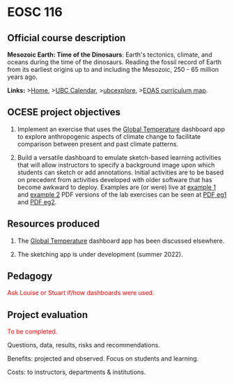 # EOSC 116

## Official course description

**Mesozoic Earth: Time of the Dinosaurs**: Earth's tectonics, climate, and oceans during the time of the dinosaurs. Reading the fossil record of Earth from its earliest origins up to and including the Mesozoic, 250 - 65 million years ago. 

**Links:**
\>[Home](https://www.eoas.ubc.ca/academics/courses/eosc116),
\>[UBC Calendar](https://courses.students.ubc.ca/cs/courseschedule?pname=subjarea&tname=subj-course&dept=EOSC&course=116),
\>[ubcexplore](https://ubcexplorer.io/course/EOSC/116),
\>[EOAS curriculum map](https://www.eoas.ubc.ca/~quest/eoas-only.html).

## OCESE project objectives

1. Implement an exercise that uses the [Global Temperature](dashboards.md) dashboard app to explore anthropogenic aspects of climate change to facilitate comparison between present and past climate patterns.

2. Build a versatile dashboard to emulate sketch-based learning activities that will allow instructors to specify a background image upon which students can sketch or add annotations. Initial activities are to be based on precedent from activities developed with older software that has become awkward to deploy. Examples are (or were) live at [example 1](https://www.eoas.ubc.ca/~quest/Lab3-sketch.html) and [example 2](https://www.eoas.ubc.ca/~quest/Lab1-2sketches.html) PDF versions of the lab exercises can be seen at [PDF eg1](https://github.com/eoas-ubc/eoas-ubc.github.io/blob/docs/pdffiles/Lab3-sketch.pdf) and [PDF eg2](https://github.com/eoas-ubc/eoas-ubc.github.io/blob/docs/pdffiles/Lab1-2sketches.pdf.pdf).

## Resources produced

1. The [Global Temperature](dashboards.md) dashboard app has been discussed elsewhere.

2. The sketching app is under development (summer 2022).

## Pedagogy

<span style="color:red">Ask Louise or Stuart if/how dashboards were used.</span>

## Project evaluation

<span style="color:red">To be completed.</span>

Questions, data, results, risks and recommendations.

Benefits: projected and observed. Focus on students and learning.

Costs: to instructors, departments & institutions.